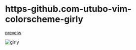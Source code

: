 # https-github.com-utubo-vim-colorscheme-girly

[preveiw](https://utubo.github.io/vim-6colors/?c=0ia307k307u30Pa808a30EO505O406O307O307O5a401O30rO304a3O3a60ba901k901u90Fr30br4l3017501Z501Z304y3061309y501y304y301k3y304y403y303y403y4e3y403y4096501c501i4_n0-6b5457_n1-877472-c1b6b3-ded7d4-fbf8f7_b1-766f78_b2-8ca6bb_b3-97c2dd_b4-a3deff_b9g1-886f52-c3a570_g3-e0c078_g4-fedc81_g9-ffaf00_y56b_y8795_y198aa_yfaabf_yr75e76_r2-bf72b5_r3-db7cd4_r887fb0-6b5457_gyrn0-238_n1-95_n2-180_n3-253_n4-15_b1-243_b09_b3-110_b9gg79_g80_g4-2_g9-214_yy38_y717_y7_r6_r9_r3_r3_b0-59_gyr&n=girly&a=utubo)

![girly](https://user-images.githubusercontent.com/6848636/134689291-7dd5ff8d-1fa0-4485-8dc9-4e81508fbaf5.jpg)
